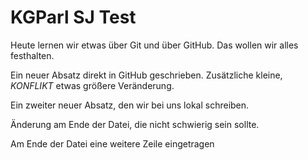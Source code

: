 # KGParl SJ Test

Heute lernen wir etwas über Git und über GitHub.
Das wollen wir alles festhalten.

Ein neuer Absatz direkt in GitHub geschrieben. Zusätzliche kleine, _KONFLIKT_ etwas größere Veränderung.

Ein zweiter neuer Absatz, den wir bei uns lokal schreiben.

Änderung am Ende der Datei, die nicht schwierig sein sollte.

Am Ende der Datei eine weitere Zeile eingetragen